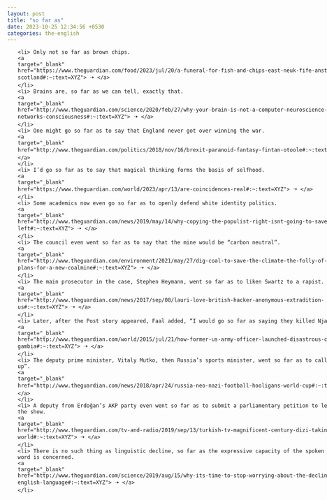 ```yaml
---
layout: post
title: "so far as"
date: 2023-10-25 12:34:56 +0530
categories: the-english
---
```

<style>
    ol {
        width: 800px;
        margin: 0 auto;
    }
ol li {
    font-size: 18px;
    line-height: 1.5;
    padding-bottom: 8px;
}
</style>
<ol>

    <li> Only not so far as brown chips.
    <a 
    target="_blank" 
    href="https://www.theguardian.com/food/2023/jul/20/a-funeral-for-fish-and-chips-east-neuk-fife-anstruther-scotland#:~:text=XYZ"> 🠢 </a>
    </li>
    <li> Brains are, so far as we can tell, exactly that.
    <a 
    target="_blank" 
    href="http://www.theguardian.com/science/2020/feb/27/why-your-brain-is-not-a-computer-neuroscience-neural-networks-consciousness#:~:text=XYZ"> 🠢 </a>
    </li>
    <li> One might go so far as to say that England never got over winning the war.
    <a 
    target="_blank" 
    href="http://www.theguardian.com/politics/2018/nov/16/brexit-paranoid-fantasy-fintan-otoole#:~:text=XYZ"> 🠢 </a>
    </li>
    <li> I’d go so far as to say that magical thinking forms the basis of selfhood.
    <a 
    target="_blank" 
    href="https://www.theguardian.com/world/2023/apr/13/are-coincidences-real#:~:text=XYZ"> 🠢 </a>
    </li>
    <li> Some academics now even go so far as to openly defend white identity politics.
    <a 
    target="_blank" 
    href="http://www.theguardian.com/news/2019/may/14/why-copying-the-populist-right-isnt-going-to-save-the-left#:~:text=XYZ"> 🠢 </a>
    </li>
    <li> The council even went so far as to say that the mine would be “carbon neutral”.
    <a 
    target="_blank" 
    href="http://www.theguardian.com/environment/2021/may/27/dig-coal-to-save-the-climate-the-folly-of-cumbrias-plans-for-a-new-coalmine#:~:text=XYZ"> 🠢 </a>
    </li>
    <li> The main prosecutor in the case, Stephen Heymann, went so far as to liken Swartz to a rapist.
    <a 
    target="_blank" 
    href="http://www.theguardian.com/news/2017/sep/08/lauri-love-british-hacker-anonymous-extradition-us#:~:text=XYZ"> 🠢 </a>
    </li>
    <li> Later, after the Post story appeared, Faal added, “I would go so far as saying they killed Njaga.
    <a 
    target="_blank" 
    href="http://www.theguardian.com/world/2015/jul/21/how-former-us-army-officer-launched-disastrous-coup-the-gambia#:~:text=XYZ"> 🠢 </a>
    </li>
    <li> The deputy prime minister, Vitaly Mutko, then Russia’s sports minister, went so far as to call it a “set-up”.
    <a 
    target="_blank" 
    href="http://www.theguardian.com/news/2018/apr/24/russia-neo-nazi-football-hooligans-world-cup#:~:text=XYZ"> 🠢 </a>
    </li>
    <li> A deputy from Erdoğan’s AKP party even went so far as to submit a parliamentary petition to legally ban the show.
    <a 
    target="_blank" 
    href="http://www.theguardian.com/tv-and-radio/2019/sep/13/turkish-tv-magnificent-century-dizi-taking-over-world#:~:text=XYZ"> 🠢 </a>
    </li>
    <li> There is no such thing as linguistic decline, so far as the expressive capacity of the spoken or written word is concerned.
    <a 
    target="_blank" 
    href="http://www.theguardian.com/science/2019/aug/15/why-its-time-to-stop-worrying-about-the-decline-of-the-english-language#:~:text=XYZ"> 🠢 </a>
    </li>
